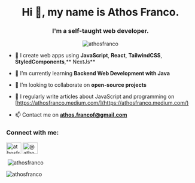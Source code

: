 <h1 align="center">Hi 👋, my name is Athos Franco.</h1>
<h3 align="center">I'm a self-taught web developer.</h3>

<p align="center"> <img src="https://komarev.com/ghpvc/?username=athosfranco&label=Profile%20views&color=0e75b6&style=flat" alt="athosfranco" /> </p>

- 🔭 I create web apps using **JavaScript**, **React**, **TailwindCSS**, **StyledComponents**,** NextJs**

- 🌱 I’m currently learning **Backend Web Development with Java**

- 👯 I’m looking to collaborate on **open-source projects**

- 📝 I regularly write articles about JavaScript and programming on [https://athosfranco.medium.com/](https://athosfranco.medium.com/)

- 📫 Contact me on **athos.francof@gmail.com**

<h3 align="left">Connect with me:</h3>
<p align="left">
<a href="https://linkedin.com/in/athosfranco" target="blank"><img align="center" src="https://raw.githubusercontent.com/rahuldkjain/github-profile-readme-generator/master/src/images/icons/Social/linked-in-alt.svg" alt="athosfranco" height="30" width="40" /></a>
<a href="https://medium.com/@athosfranco" target="blank"><img align="center" src="https://raw.githubusercontent.com/rahuldkjain/github-profile-readme-generator/master/src/images/icons/Social/medium.svg" alt="@athosfranco" height="30" width="40" /></a>
</p>

<p>&nbsp;<img align="center" src="https://github-readme-stats.vercel.app/api?username=athosfranco&show_icons=true&locale=en" alt="athosfranco" /></p>

<p><img align="left" src="https://github-readme-stats.vercel.app/api/top-langs?username=athosfranco&show_icons=true&locale=en&layout=compact" alt="athosfranco" /></p>


